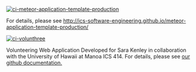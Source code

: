 [![ci-meteor-application-template-production](https://github.com/ics-software-engineering/meteor-application-template-production/actions/workflows/ci.yml/badge.svg)](https://github.com/ics-software-engineering/meteor-application-template-production/actions/workflows/ci.yml)

For details, please see http://ics-software-engineering.github.io/meteor-application-template-production/


[![ci-volunthree](https://github.com/volunthree/volunthree/actions/workflows/ci.yml/badge.svg)](https://github.com/volunthree/volunthree/actions/workflows/ci.yml)

Volunteering Web Application Developed for Sara Kenley in collaboration with the University of Hawaii at Manoa ICS 414.
For details, please see [our github documentation.](https://volunthree.github.io)
